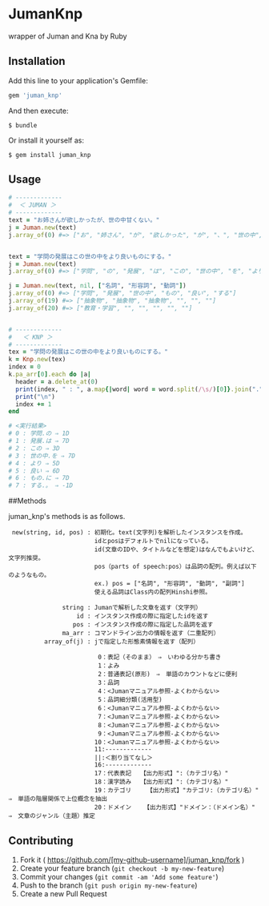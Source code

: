 # JumanKnp

wrapper of Juman and Kna by Ruby

## Installation

Add this line to your application's Gemfile:

```ruby
gem 'juman_knp'
```

And then execute:

    $ bundle

Or install it yourself as:

    $ gem install juman_knp

## Usage

```ruby
# -------------
#  ＜ JUMAN ＞
# -------------
text = "お姉さんが欲しかったが、世の中甘くない。"
j = Juman.new(text)
j.array_of(0) #=> ["お", "姉さん", "が", "欲しかった", "が", "、", "世の中", "甘く", "ない", "。"]


text = "学問の発展はこの世の中をより良いものにする。"
j = Juman.new(text)
j.array_of(0) #=> ["学問", "の", "発展", "は", "この", "世の中", "を", "より", "良い", "もの", "に", "する", "。"]

j = Juman.new(text, nil, ["名詞", "形容詞", "動詞"])
j.array_of(0) #=> ["学問", "発展", "世の中", "もの", "良い", "する"]
j.array_of(19) #=> ["抽象物", "抽象物", "抽象物", "", "", ""]
j.array_of(20) #=> ["教育・学習", "", "", "", "", ""]


# -------------
#   ＜ KNP ＞
# -------------
tex = "学問の発展はこの世の中をより良いものにする。"
k = Knp.new(tex)
index = 0
k.pa_arr[0].each do |a|
  header = a.delete_at(0)
  print(index, " : ", a.map{|word| word = word.split(/\s/)[0]}.join("."), " ⇒ ", header.split(/\s/)[1])
  print("\n")
  index += 1
end

# <実行結果>
# 0 : 学問.の ⇒ 1D
# 1 : 発展.は ⇒ 7D
# 2 : この ⇒ 3D
# 3 : 世の中.を ⇒ 7D
# 4 : より ⇒ 5D
# 5 : 良い ⇒ 6D
# 6 : もの.に ⇒ 7D
# 7 : する.。 ⇒ -1D
```

##Methods

juman_knp's methods  is as follows.  

     new(string, id, pos) : 初期化。text(文字列)を解析したインスタンスを作成。
                            idとposはデフォルトでnilになっている。
                            id(文章のIDや、タイトルなどを想定)はなんでもよいけど、文字列推奨。
                            pos（parts of speech:pos）は品詞の配列。例えば以下のようなもの。
                            ex.) pos = ["名詞", "形容詞", "動詞", "副詞"]
                            使える品詞はClass内の配列Hinshi参照。
                          
                   string : Jumanで解析した文章を返す（文字列）
                       id : インスタンス作成の際に指定したidを返す
                      pos : インスタンス作成の際に指定した品詞を返す
                   ma_arr : コマンドライン出力の情報を返す（二重配列）
              array_of(j) : jで指定した形態素情報を返す（配列）
          
                             0：表記（そのまま）　⇒　いわゆる分かち書き
                             1：よみ
                             2：普通表記(原形)　⇒　単語のカウントなどに便利
                             3：品詞
                             4：<Jumanマニュアル参照-よくわからない>
                             5：品詞細分類(活用型)
                             6：<Jumanマニュアル参照-よくわからない>
                             7：<Jumanマニュアル参照-よくわからない>
                             8：<Jumanマニュアル参照-よくわからない>
                             9：<Jumanマニュアル参照-よくわからない>
                            10：<Jumanマニュアル参照-よくわからない>
                            11:-------------
                            ||:＜割り当てなし＞
                            16:-------------
                            17：代表表記　　【出力形式】":（カテゴリ名）"
                            18：漢字読み　　【出力形式】":（カテゴリ名）"
                            19：カテゴリ　　 【出力形式】"カテゴリ:（カテゴリ名）"　⇒　単語の階層関係で上位概念を抽出
                            20：ドメイン　 　【出力形式】"ドメイン：（ドメイン名）"　⇒　文章のジャンル（主題）推定


## Contributing

1. Fork it ( https://github.com/[my-github-username]/juman_knp/fork )
2. Create your feature branch (`git checkout -b my-new-feature`)
3. Commit your changes (`git commit -am 'Add some feature'`)
4. Push to the branch (`git push origin my-new-feature`)
5. Create a new Pull Request
